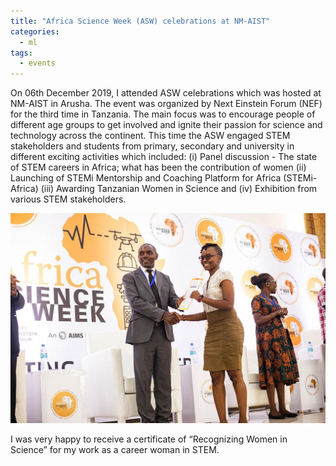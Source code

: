 ```yaml
---
title: "Africa Science Week (ASW) celebrations at NM-AIST"
categories:
  - ml
tags:
  - events
---
```

On 06th December 2019, I attended ASW celebrations which was hosted at NM-AIST in Arusha. The event was organized by Next Einstein Forum (NEF) for the third time in Tanzania. The main focus was to encourage people of different age groups to get involved and ignite their passion for science and technology across the continent. This time the ASW engaged STEM stakeholders and students from primary, secondary and university in different exciting activities which included: (i) Panel discussion - The state of STEM careers in Africa; what has been the contribution of women (ii) Launching of STEMi Mentorship and Coaching Platform for Africa (STEMi-Africa) (iii) Awarding Tanzanian Women in Science and (iv) Exhibition from various STEM stakeholders. 

<img src="/assets/images/NEF.jpg" class="align-center" alt="">  

I was very happy to receive a certificate of “Recognizing Women in Science” for my work as a career woman in STEM.
